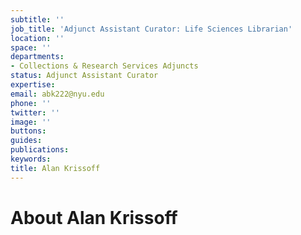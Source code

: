```yaml
---
subtitle: ''
job_title: 'Adjunct Assistant Curator: Life Sciences Librarian'
location: ''
space: ''
departments:
- Collections & Research Services Adjuncts
status: Adjunct Assistant Curator
expertise: 
email: abk222@nyu.edu
phone: ''
twitter: ''
image: ''
buttons: 
guides: 
publications: 
keywords: 
title: Alan Krissoff
---
```


# About Alan Krissoff